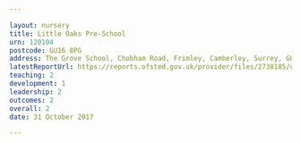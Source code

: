 ```yaml
---

layout: nursery
title: Little Oaks Pre-School
urn: 120104
postcode: GU16 8PG
address: The Grove School, Chobham Road, Frimley, Camberley, Surrey, GU16 8PG
latestReportUrl: https://reports.ofsted.gov.uk/provider/files/2738185/urn/120104.pdf
teaching: 2
development: 1
leadership: 2
outcomes: 2
overall: 2
date: 31 October 2017

---
```

